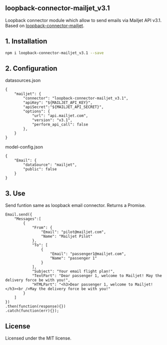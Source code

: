 ## loopback-connector-mailjet_v3.1

Loopback connector module which allow to send emails via Mailjet API v3.1. Based on [loopback-connector-mailjet](https://github.com/InteractiveObject/loopback-connector-mailjet).

## 1. Installation

````sh
npm i loopback-connector-mailjet_v3.1 --save
````

## 2. Configuration

datasources.json

    {
        "mailjet": {
            "connector": "loopback-connector-mailjet_v3.1",
            "apiKey": "${MAILJET_API_KEY}",
            "apiSecret":"${MAILJET_API_SECRET}",
            "options": {
                "url": "api.mailjet.com", 
                "version": "v3.1",
                "perform_api_call": false
            },
        }
    }

model-config.json

    {
        "Email": {
            "dataSource": "mailjet",
            "public": false
        }
    }

## 3. Use

Send funtion same as loopback email connector. Returns a Promise.

    Email.send({
        "Messages":[
            {
                "From": {
                    "Email": "pilot@mailjet.com",
                    "Name": "Mailjet Pilot"
                },
                "To": [
                    {
                        "Email": "passenger1@mailjet.com",
                        "Name": "passenger 1"
                    }
                ],
                "Subject": "Your email flight plan!",
                "TextPart": "Dear passenger 1, welcome to Mailjet! May the delivery force be with you!",
                "HTMLPart": "<h3>Dear passenger 1, welcome to Mailjet!</h3><br />May the delivery force be with you!"
            }
        ]
    })
    .then(function(response){})
    .catch(function(err){});


## License
Licensed under the MIT license.
